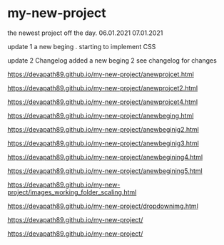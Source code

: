 # my-new-project

the newest project off the day. 06.01.2021
07.01.2021

update 1 a new beging . starting to implement CSS


update 2
Changelog added 
a new beging 2  see changelog for changes






https://devapath89.github.io/my-new-project/anewprojcet.html

https://devapath89.github.io/my-new-project/anewprojcet2.html

https://devapath89.github.io/my-new-project/anewprojcet4.html

https://devapath89.github.io/my-new-project/anewbeging.html

https://devapath89.github.io/my-new-project/anewbeginig2.html

https://devapath89.github.io/my-new-project/anewbeginig3.html

https://devapath89.github.io/my-new-project/anewbegining4.html

https://devapath89.github.io/my-new-project/anewbegining5.html

https://devapath89.github.io/my-new-project/images_working_folder_scaling.html

https://devapath89.github.io/my-new-project/dropdownimg.html

https://devapath89.github.io/my-new-project/

https://devapath89.github.io/my-new-project/
